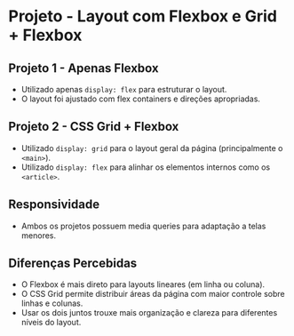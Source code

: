# Projeto - Layout com Flexbox e Grid + Flexbox

## Projeto 1 - Apenas Flexbox
- Utilizado apenas `display: flex` para estruturar o layout.
- O layout foi ajustado com flex containers e direções apropriadas.

## Projeto 2 - CSS Grid + Flexbox
- Utilizado `display: grid` para o layout geral da página (principalmente o `<main>`).
- Utilizado `display: flex` para alinhar os elementos internos como os `<article>`.

## Responsividade
- Ambos os projetos possuem media queries para adaptação a telas menores.

## Diferenças Percebidas
- O Flexbox é mais direto para layouts lineares (em linha ou coluna).
- O CSS Grid permite distribuir áreas da página com maior controle sobre linhas e colunas.
- Usar os dois juntos trouxe mais organização e clareza para diferentes níveis do layout.

